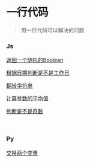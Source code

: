 # 一行代码

> 用一行代码可以解决的问题



### Js

[返回一个随机的Boolean](./Js/randomBoolean.js)

[根据日期判断是不是工作日](./Js/isWeekday.js)

[翻转字符串](./Js/reverse.js)

[计算参数的平均值](./Js/avarage.js)

[判断是不是奇数](./Js/isEven.js)

<br>



### Py

[交换两个变量](./py/swap-virable.py)

